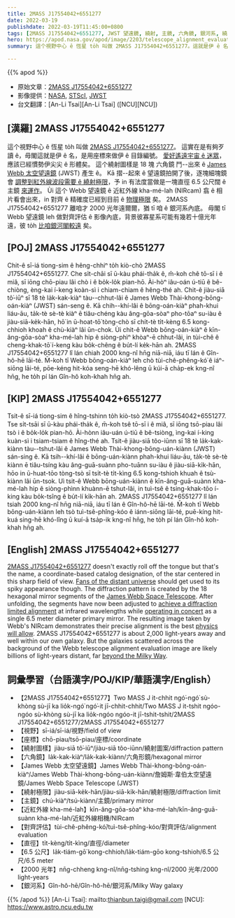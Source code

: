 ```yaml
---
title: 2MASS J17554042+6551277
date: 2022-03-19
publishdate: 2022-03-19T11:45:00+0800
tags: [2MASS J17554042+6551277, JWST 望遠鏡, 繞射, 主鏡, 六角鏡, 銀河系, 繞射極限, James Webb 太空望遠鏡, 太空望遠鏡, NIRcam, Webb 望遠鏡, 紅外線, 近紅外線]
hero: https://apod.nasa.gov/apod/image/2203/telescope_alignment_evaluation_image_labeled1024.jpg
summary: 這个視野中心 ê 恆星 to̍h 叫做 2MASS J17554042+6551277。這就是伊 ê 名，是用座標來做伊 ê 目錄編號。

---
```


{{% apod %}}

- 原始文章：[2MASS J17554042+6551277](https://apod.nasa.gov/apod/ap220319.html)
- 影像提供：[NASA](https://www.nasa.gov/), [STScI](https://www.stsci.edu/), [JWST](https://www.nasa.gov/mission_pages/webb/main/index.html)
- 台文翻譯：[An-Li Tsai][An-Li Tsai] ([NCU][NCU])

## [漢羅] 2MASS J17554042+6551277
這个視野中心 ê 恆星 to̍h 叫做 [2MASS J17554042+6551277][2MASS J17554042+6551277]。
這實在是有夠歹讀 ê，毋閣這就是伊 ê 名，是用座標來做伊 ê 目錄編號。
[愛好遙遠宇宙 ê 迷眾][Fans of the distant universe]，應該已經慣勢伊尖尖 ê 形體矣。
這个繞射圖樣是 18 塊 六角鏡 鬥--出來 ê [James Webb 太空望遠鏡][James Webb Space Telescope] (JWST) 產生 ê。
Kā 摺--起來 ê 望遠鏡拍開了後，逐塊細塊鏡會 [調整到紅外線波段需要 ê 繞射極限][achieve a diffraction limited alignment]，予 in 有法度當做是一塊直徑 6.5 公尺闊 ê 主鏡 [來運作][operating in concert]。
Ùi 這个 Webb 望遠鏡 ê 近紅外線 kha-mé-lah (NIRcam) 翕 ê 相片看會出來，in 對齊 ê 精確度已經到目前 ê [物理極限][physics will allow] 矣。
2MASS J17554042+6551277 離咱才 2000 光年遠爾爾，猶 tī 咱 ê 銀河系內底。
毋閣 tī Webb 望遠鏡 leh 做對齊評估 ê 影像內底，背景彼寡星系可能有幾若十億光年遠，彼 to̍h [比咱銀河閣較遠][beyond the Milky Way] 矣。


## [POJ] 2MASS J17554042+6551277
Chit-ê sī-iá tiong-sim ê hêng-chhiⁿ to̍h kiò-chò 2MASS J17554042+6551277.
Che si̍t-chāi sī ū-kàu phái-tha̍k ê, m̄-koh chê tō-sī i ê miâ, sī iōng chō-piau lâi chò i ê bo̍k-lo̍k pian-hō.
Ài-hòⁿ iâu-oán ú-tiū ê bê-chiòng, èng-kai í-keng koàn-sì i chiam-chiam ê hêng-thé ah.
Chit-ê jiàu-siā tô͘-iūⁿ sī 18 tè la̍k-kak-kiàⁿ tàu--chhut-lâi ê James Webb Thài-khong-bōng-oán-kiàⁿ (JWST) sán-seng ê.
Kā chih--khí-lâi ê bōng-oán-kiàⁿ phah-khui liáu-āu, ta̍k-tè sè-tè kiàⁿ ē tiâu-chéng kàu âng-gōa-sòaⁿ pho-tōaⁿ su-iàu ê jiàu-siā-ke̍k-hān, hō͘ in ū-hoat-tō͘ tòng-chò sī chi̍t-tè ti̍t-kèng 6.5 kong-chhioh khoah ê chù-kiàⁿ lâi ūn-chok.
Ùi chit-ê Webb bōng-oán-kiàⁿ ê kīn-âng-gōa-sòaⁿ kha-mé-lah hip ê siòng-phìⁿ khòaⁿ-ē chhut-lâi, in tùi-chê ê cheng-khak-tō͘ í-keng kàu bo̍k-chêng ê bu̍t-lí ke̍k-hān ah.
2MASS J17554042+6551277 lî lán chiah 2000 kng-nî hn̄g niā-niā, iáu tī lán ê Gîn-hô-hē lāi-té.
M̄-koh tī Webb bōng-oán-kiàⁿ leh chò tùi-chê-phêng-kó͘ ê iáⁿ-siōng lāi-té, pōe-kéng hit-kóa seng-hē khó-lêng ū kúi-ā cha̍p-ek kng-nî hn̄g, he to̍h pí lán Gîn-hô koh-khah hn̄g ah.


## [KIP] 2MASS J17554042+6551277
Tsit-ê sī-iá tiong-sim ê hîng-tshinn to̍h kiò-tsò 2MASS J17554042+6551277.
Tse si̍t-tsāi sī ū-kàu phái-tha̍k ê, m̄-koh tsê tō-sī i ê miâ, sī iōng tsō-piau lâi tsò i ê bo̍k-lo̍k pian-hō.
Ài-hònn iâu-uán ú-tiū ê bê-tsiòng, ìng-kai í-king kuàn-sì i tsiam-tsiam ê hîng-thé ah.
Tsit-ê jiàu-siā tôo-iūnn sī 18 tè la̍k-kak-kiànn tàu--tshut-lâi ê James Webb Thài-khong-bōng-uán-kiànn (JWST) sán-sing ê.
Kā tsih--khí-lâi ê bōng-uán-kiànn phah-khui liáu-āu, ta̍k-tè sè-tè kiànn ē tiâu-tsíng kàu âng-guā-suànn pho-tuānn su-iàu ê jiàu-siā-ki̍k-hān, hōo in ū-huat-tōo tòng-tsò sī tsi̍t-tè ti̍t-kìng 6.5 kong-tshioh khuah ê tsù-kiànn lâi ūn-tsok.
Uì tsit-ê Webb bōng-uán-kiànn ê kīn-âng-guā-suànn kha-mé-lah hip ê siòng-phìnn khuànn-ē tshut-lâi, in tuì-tsê ê tsing-khak-tōo í-king kàu bo̍k-tsîng ê bu̍t-lí ki̍k-hān ah.
2MASS J17554042+6551277 lî lán tsiah 2000 kng-nî hn̄g niā-niā, iáu tī lán ê Gîn-hô-hē lāi-té.
M̄-koh tī Webb bōng-uán-kiànn leh tsò tuì-tsê-phîng-kóo ê iánn-siōng lāi-té, puē-kíng hit-kuá sing-hē khó-lîng ū kuí-ā tsa̍p-ik kng-nî hn̄g, he to̍h pí lán Gîn-hô koh-khah hn̄g ah.

## [English] 2MASS J17554042+6551277
[2MASS J17554042+6551277][2MASS J17554042+6551277] doesn't exactly roll off the tongue but that's the name, a coordinate-based catalog designation, of the star centered in this sharp field of view.
[Fans of the distant universe][Fans of the distant universe] should get used to its spiky appearance though.
The diffraction pattern is created by the 18 hexagonal mirror segments of the [James Webb Space Telescope][James Webb Space Telescope].
After unfolding, the segments have now been adjusted to [achieve a diffraction limited alignment][achieve a diffraction limited alignment] at infrared wavelengths while [operating in concert][operating in concert] as a single 6.5 meter diameter primary mirror.
The resulting image taken by Webb's NIRcam demonstrates their precise alignment is the best [physics will allow][physics will allow].
2MASS J17554042+6551277 is about 2,000 light-years away and well within our own galaxy.
But the galaxies scattered across the background of the Webb telescope alignment evaluation image are likely billions of light-years distant, far [beyond the Milky Way][beyond the Milky Way].

## 詞彙學習（台語漢字/POJ/KIP/華語漢字/English）
- 【2MASS J17554042+6551277】Two MASS J it-chhit ngó͘-ngó͘ sù-khòng sù-jī ka lio̍k-ngó͘ ngó͘-it jī-chhit-chhit/Two MASS J it-tshit ngóo-ngóo sù-khòng sù-jī ka lio̍k-ngóo ngóo-it jī-tshit-tshit/2MASS J17554042+6551277/2MASS J17554042+6551277
- 【視野】sī-iá/sī-iá/視野/field of view
- 【座標】chō-piau/tsō-piau/座標/coordinate
- 【繞射圖樣】jiàu-siā tô͘-iūⁿ/jiàu-siā tôo-iūnn/繞射圖案/diffraction pattern
- 【六角鏡】la̍k-kak-kiàⁿ/la̍k-kak-kiànn/六角形鏡/hexagonal mirror
- 【James Webb 太空望遠鏡】James Webb Thài-khong-bōng-oán-kiàⁿ/James Webb Thài-khong-bōng-uán-kiànn/詹姆斯·韋伯太空望遠鏡/James Webb Space Telescope (JWST)
- 【繞射極限】jiàu-siā-ke̍k-hān/jiàu-siā-ki̍k-hān/繞射極限/diffraction limit
- 【主鏡】chú-kiàⁿ/tsú-kiànn/主鏡/primary mirror
- 【近紅外線 kha-mé-lah】kīn-âng-gōa-sòaⁿ kha-mé-lah/kīn-âng-guā-suànn kha-mé-lah/近紅外線相機/NIRcam
- 【對齊評估】tùi-chê-phêng-kó͘/tuì-tsê-phîng-kóo/對齊評估/alignment evaluation
- 【直徑】ti̍t-kèng/ti̍t-kìng/直徑/diameter
- 【6.5 公尺】la̍k-tiám-gō͘ kong-chhioh/la̍k-tiám-gōo kong-tshioh/6.5 公尺/6.5 meter
- 【2000 光年】nn̄g-chheng kng-nî/nn̄g-tshing kng-nî/2000 光年/2000 light-years
- 【銀河系】Gîn-hô-hē/Gîn-hô-hē/銀河系/Milky Way galaxy


{{% /apod %}}
[An-Li Tsai]: mailto:thianbun.taigi@gmail.com
[NCU]: https://www.astro.ncu.edu.tw

[copyright]: https://apod.nasa.gov/apod/fap/lib/about_apod.html#srapply

[2MASS J17554042+6551277]:http://simbad.harvard.edu/simbad/sim-basic?Ident=2MASS+J17554042%2B6551277
[Fans of the distant universe]:https://jwst.nasa.gov/content/features/jwstArt/unfoldTheUniverse.html
[James Webb Space Telescope]:https://blogs.nasa.gov/webb/2022/03/17/webb-begins-multi-instrument-alignment/
[achieve a diffraction limited alignment]:https://www.nasa.gov/press-release/nasa-s-webb-reaches-alignment-milestone-optics-working-successfully
[operating in concert]:https://www.youtube.com/watch?v=MiGx8xv6xjE
[physics will allow]:https://apod.nasa.gov/apod/ap150507.html
[beyond the Milky Way]:https://webb.nasa.gov/content/science/index.html
